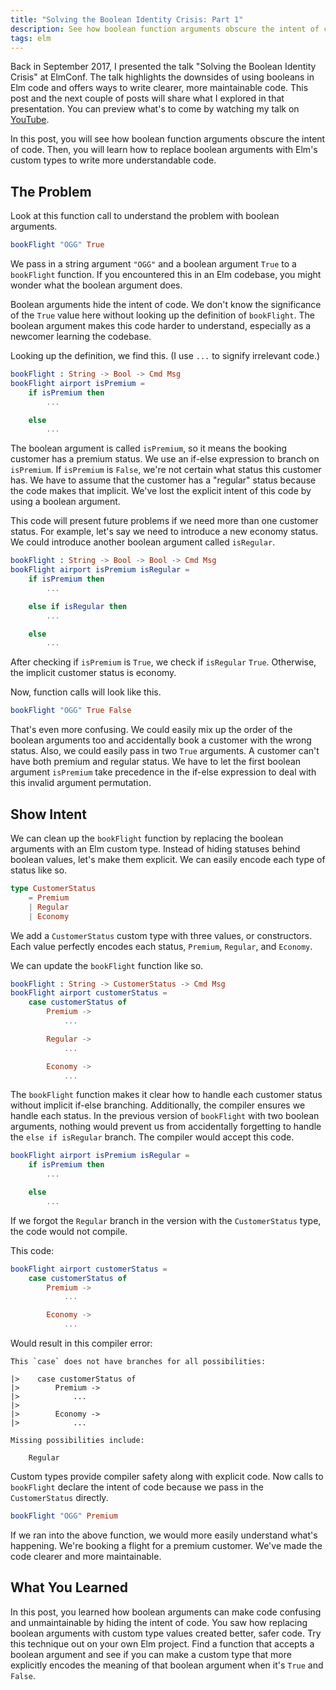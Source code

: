 ```yaml
---
title: "Solving the Boolean Identity Crisis: Part 1"
description: See how boolean function arguments obscure the intent of code. Then, learn how to replace boolean arguments with Elm's custom types to write more understandable code.
tags: elm
---
```


Back in September 2017, I presented the talk "Solving the Boolean Identity
Crisis" at ElmConf. The talk highlights the downsides of using booleans in Elm
code and offers ways to write clearer, more maintainable code. This post and the
next couple of posts will share what I explored in that presentation. You can
preview what's to come by watching my talk on [YouTube](https://www.youtube.com/watch?v=8Af1bh-BVY8).

In this post, you will see how boolean function arguments obscure the intent of
code. Then, you will learn how to replace boolean arguments with Elm's custom
types to write more understandable code.

## The Problem

Look at this function call to understand the problem with boolean arguments.

```elm
bookFlight "OGG" True
```

We pass in a string argument `"OGG"` and a boolean argument `True` to a
`bookFlight` function. If you encountered this in an Elm codebase, you
might wonder what the boolean argument does.

Boolean arguments hide the intent of code. We don't know the significance of the
`True` value here without looking up the definition of `bookFlight`. The boolean
argument makes this code harder to understand, especially as a newcomer
learning the codebase.

Looking up the definition, we find this. (I use `...` to signify irrelevant
code.)

```elm
bookFlight : String -> Bool -> Cmd Msg
bookFlight airport isPremium =
    if isPremium then
        ...

    else
        ...
```

The boolean argument is called `isPremium`, so it means the booking customer has
a premium status. We use an if-else expression to branch on `isPremium`. If
`isPremium` is `False`, we're not certain what status this customer has. We have
to assume that the customer has a "regular" status because the code makes that
implicit. We've lost the explicit <emph>intent</emph> of this code by using a
boolean argument.

This code will present future problems if we need more than one customer status.
For example, let's say we need to introduce a new economy status. We could
introduce another boolean argument called `isRegular`.

```elm
bookFlight : String -> Bool -> Bool -> Cmd Msg
bookFlight airport isPremium isRegular =
    if isPremium then
        ...

    else if isRegular then
        ...

    else
        ...
```

After checking if `isPremium` is `True`, we check if `isRegular` `True`.
Otherwise, the implicit customer status is economy.

Now, function calls will look like this.

```elm
bookFlight "OGG" True False
```

That's even more confusing. We could easily mix up the order of the boolean
arguments too and accidentally book a customer with the wrong status. Also, we
could easily pass in two `True` arguments. A customer can't have both premium
and regular status. We have to let the first boolean argument `isPremium` take
precedence in the if-else expression to deal with this invalid argument
permutation.

## Show Intent

We can clean up the `bookFlight` function by replacing the boolean arguments
with an Elm custom type. Instead of hiding statuses behind boolean values, let's
make them explicit. We can easily encode each type of status like so.

```elm
type CustomerStatus
    = Premium
    | Regular
    | Economy
```

We add a `CustomerStatus` custom type with three values, or constructors. Each
value perfectly encodes each status, `Premium`, `Regular`, and `Economy`.

We can update the `bookFlight` function like so.

```elm
bookFlight : String -> CustomerStatus -> Cmd Msg
bookFlight airport customerStatus =
    case customerStatus of
        Premium ->
            ...

        Regular ->
            ...

        Economy ->
            ...
```

The `bookFlight` function makes it clear how to handle each customer status
without implicit if-else branching. Additionally, the compiler ensures we handle
each status. In the previous version of `bookFlight` with two boolean arguments,
nothing would prevent us from accidentally forgetting to handle the `else if
isRegular` branch. The compiler would accept this code.

```elm
bookFlight airport isPremium isRegular =
    if isPremium then
        ...

    else
        ...
```

If we forgot the `Regular` branch in the version with the `CustomerStatus` type,
the code would not compile.

This code:

```elm
bookFlight airport customerStatus =
    case customerStatus of
        Premium ->
            ...

        Economy ->
            ...
```

Would result in this compiler error:

```plaintext
This `case` does not have branches for all possibilities:

|>    case customerStatus of
|>        Premium ->
|>            ...
|>
|>        Economy ->
|>            ...

Missing possibilities include:

    Regular
```

Custom types provide compiler safety along with explicit code. Now calls to
`bookFlight` declare the intent of code because we pass in the `CustomerStatus`
directly.

```elm
bookFlight "OGG" Premium
```

If we ran into the above function, we would more easily understand what's
happening. We're booking a flight for a premium customer. We've made the code
clearer and more maintainable.

## What You Learned

In this post, you learned how boolean arguments can make code confusing and
unmaintainable by hiding the intent of code. You saw how replacing boolean
arguments with custom type values created better, safer code. Try this technique
out on your own Elm project. Find a function that accepts a boolean argument and
see if you can make a custom type that more explicitly encodes the meaning of
that boolean argument when it's `True` and `False`.
